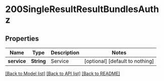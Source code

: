 # 200SingleResultResultBundlesAuthz


## Properties
Name | Type | Description | Notes
------------ | ------------- | ------------- | -------------
**service** | **String** | Service | [optional] [default to nothing]


[[Back to Model list]](../README.md#models) [[Back to API list]](../README.md#api-endpoints) [[Back to README]](../README.md)


